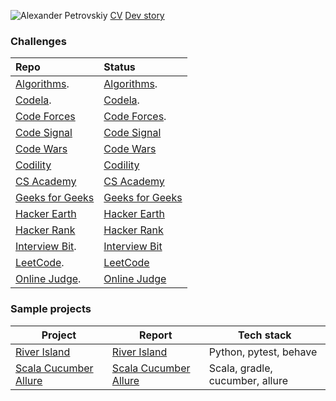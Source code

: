 ![Alexander Petrovskiy](https://user-images.githubusercontent.com/2947151/115086493-090e6500-9f15-11eb-9f88-34d176ea0a95.png)
[CV](https://stackoverflow.com/cv/apetrovskiy)
[Dev story](https://stackoverflow.com/story/apetrovskiy)


### Challenges
|Repo                                                      |Status                                                   |
| :------------------------------------------------------- |:------------------------------------------------------- |
|[Algorithms](https://github.com/apetrovskiy/testAlgo).    |[Algorithms](https://apetrovskiy.github.io/testAlgo).    |
|[Codela](https://github.com/apetrovskiy/testCode).        |[Codela](https://apetrovskiy.github.io/testCode).        |
|[Code Forces](https://github.com/apetrovskiy/testCoFo)    |[Code Forces](https://apetrovskiy.github.io/testCoFo).   |
|[Code Signal](https://github.com/apetrovskiy/codeSignTest)|[Code Signal](https://apetrovskiy.github.io/codeSignTest)|
|[Code Wars](https://github.com/apetrovskiy/testCoWa)      |[Code Wars](https://apetrovskiy.github.io/testCoWa)|
|[Codility](https://github.com/apetrovskiy/testCodi)       |[Codility](https://apetrovskiy.github.io/testCodi)|
|[CS Academy](https://github.com/apetrovskiy/testCsAc)     |[CS Academy](https://apetrovskiy.github.io/testCsAc)|
|[Geeks for Geeks](https://github.com/apetrovskiy/testGfG) |[Geeks for Geeks](https://apetrovskiy.github.io/testGfG)|
|[Hacker Earth](https://github.com/apetrovskiy/testHaEa)   |[Hacker Earth](https://apetrovskiy.github.io/testHaEa)|
|[Hacker Rank](https://github.com/apetrovskiy/testHaRa)    |[Hacker Rank](https://apetrovskiy.github.io/testHaRa)|
|[Interview Bit](https://github.com/apetrovskiy/testInBi). |[Interview Bit](https://apetrovskiy.github.io/testInBi)|
|[LeetCode](https://github.com/apetrovskiy/testLeCo).      |[LeetCode](https://apetrovskiy.github.io/testLeCo)|
|[Online Judge](https://github.com/apetrovskiy/testOnJu).  |[Online Judge](https://apetrovskiy.github.io/testOnJu)|

### Sample projects
|Project|Report|Tech stack|
|----------|---------------|---------------|
|[River Island](https://github.com/apetrovskiy/httpbin-test-task)|[River Island](https://apetrovskiy.github.io/httpbin-test-task)|Python, pytest, behave|
|[Scala Cucumber Allure](https://github.com/apetrovskiy/scala-gradle-cucumber)|[Scala Cucumber Allure](https://apetrovskiy.github.io/scala-gradle-cucumber)|Scala, gradle, cucumber, allure|


